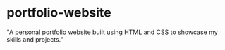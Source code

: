# portfolio-website
"A personal portfolio website built using HTML and CSS to showcase my skills and projects."

